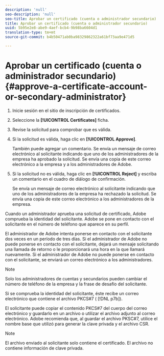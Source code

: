 ```yaml
---
description: 'null'
seo-description: 'null'
seo-title: Aprobar un certificado (cuenta o administrador secundario)
title: Aprobar un certificado (cuenta o administrador secundario)
uuid: 5b95e2e8-abe9-4aef-bcb4-9b98ba6604d1
translation-type: tm+mt
source-git-commit: b4b50471ab0ba98329862322a61bf73aa9e471d5

---
```



# Aprobar un certificado (cuenta o administrador secundario){#approve-a-certificate-account-or-secondary-administrator}

1. Inicie sesión en el sitio de inscripción de certificados.
1. Seleccione la **[!UICONTROL Certificates]** ficha.
1. Revise la solicitud para comprobar que es válida.
1. Si la solicitud es válida, haga clic en **[!UICONTROL Approve]**.

   También puede agregar un comentario. Se envía un mensaje de correo electrónico al solicitante indicando que uno de los administradores de la empresa ha aprobado la solicitud. Se envía una copia de este correo electrónico a la empresa y a los administradores de Adobe.

1. Si la solicitud no es válida, haga clic en **[!UICONTROL Reject]** y escriba un comentario en el cuadro de diálogo de confirmación.

   Se envía un mensaje de correo electrónico al solicitante indicando que uno de los administradores de la empresa ha rechazado la solicitud. Se envía una copia de este correo electrónico a los administradores de la empresa.

Cuando un administrador aprueba una solicitud de certificado, Adobe comprueba la identidad del solicitante. Adobe se pone en contacto con el solicitante en el número de teléfono que aparece en su perfil.

El administrador de Adobe intenta ponerse en contacto con el solicitante dos veces en un período de tres días. Si el administrador de Adobe no puede ponerse en contacto con el solicitante, dejará un mensaje solicitando una llamada de retorno o le proporcionará una hora en la que llamará nuevamente. Si el administrador de Adobe no puede ponerse en contacto con el solicitante, se enviará un correo electrónico a los administradores.

>[!NOTE]
>
>Solo los administradores de cuentas y secundarios pueden cambiar el número de teléfono de la empresa y la frase de desafío del solicitante.

Si se comprueba la identidad del solicitante, éste recibe un correo electrónico que contiene el archivo PKCS#7 ( [!DNL p7b]).

El solicitante puede copiar el contenido PKCS#7 del cuerpo del correo electrónico y guardarlo en un archivo o utilizar el archivo adjunto al correo electrónico. Adobe recomienda que, al guardar el archivo PKSC#7, utilice el nombre base que utilizó para generar la clave privada y el archivo CSR.

>[!NOTE]
>
>El archivo enviado al solicitante solo contiene el certificado. El archivo no contiene información de clave privada.


